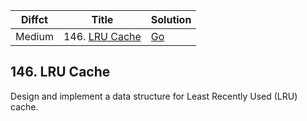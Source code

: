 | Diffct  | Title                                                    | Solution                                    |
| ------- | -------------------------------------------------------- | ------------------------------------------- |
| Medium  | 146. [LRU Cache](https://leetcode.com/problems/lru-cache/)         |   [Go](lru_cache.go)                  |

## 146. LRU Cache
Design and implement a data structure for Least Recently Used (LRU) cache.